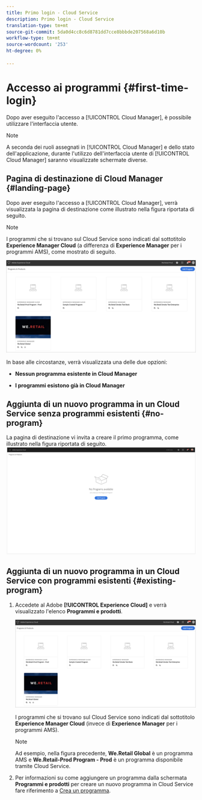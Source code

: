 ```yaml
---
title: Primo login - Cloud Service
description: Primo login - Cloud Service
translation-type: tm+mt
source-git-commit: 5da0d4cc8c6d8781dd7cce8bbbde207568a6d10b
workflow-type: tm+mt
source-wordcount: '253'
ht-degree: 0%

---
```



# Accesso ai programmi {#first-time-login}

Dopo aver eseguito l&#39;accesso a [!UICONTROL Cloud Manager], è possibile utilizzare l&#39;interfaccia utente.

>[!NOTE]
>
>A seconda dei ruoli assegnati in [!UICONTROL Cloud Manager] e dello stato dell&#39;applicazione, durante l&#39;utilizzo dell&#39;interfaccia utente di [!UICONTROL Cloud Manager] saranno visualizzate schermate diverse.

## Pagina di destinazione di Cloud Manager {#landing-page}

Dopo aver eseguito l&#39;accesso a [!UICONTROL Cloud Manager], verrà visualizzata la pagina di destinazione come illustrato nella figura riportata di seguito.

>[!NOTE]
>
>I programmi che si trovano sul Cloud Service sono indicati dal sottotitolo **Experience Manager Cloud** (a differenza di **Experience Manager** per i programmi AMS), come mostrato di seguito.

![](assets/first_timelogin1.png)


In base alle circostanze, verrà visualizzata una delle due opzioni:

* **Nessun programma esistente in Cloud Manager**

* **I programmi esistono già in Cloud Manager**

## Aggiunta di un nuovo programma in un Cloud Service senza programmi esistenti {#no-program}


La pagina di destinazione vi invita a creare il primo programma, come illustrato nella figura riportata di seguito.
![](assets/first_timelogin0.png)


## Aggiunta di un nuovo programma in un Cloud Service con programmi esistenti {#existing-program}


1. Accedete al Adobe **[!UICONTROL  Experience Cloud]** e verrà visualizzato l&#39;elenco **Programmi e prodotti**.

   ![](assets/first_timelogin1.png)

   I programmi che si trovano sul Cloud Service sono indicati dal sottotitolo **Experience Manager Cloud** (invece di **Experience Manager** per i programmi AMS).

   >[!NOTE]
   >Ad esempio, nella figura precedente, **We.Retail Global** è un programma AMS e **We.Retail-Prod Program - Prod** è un programma disponibile tramite Cloud Service.

1. Per informazioni su come aggiungere un programma dalla schermata **Programmi e prodotti** per creare un nuovo programma in Cloud Service fare riferimento a [Crea un programma](/help/onboarding/getting-access-to-aem-in-cloud/creating-a-program.md).


